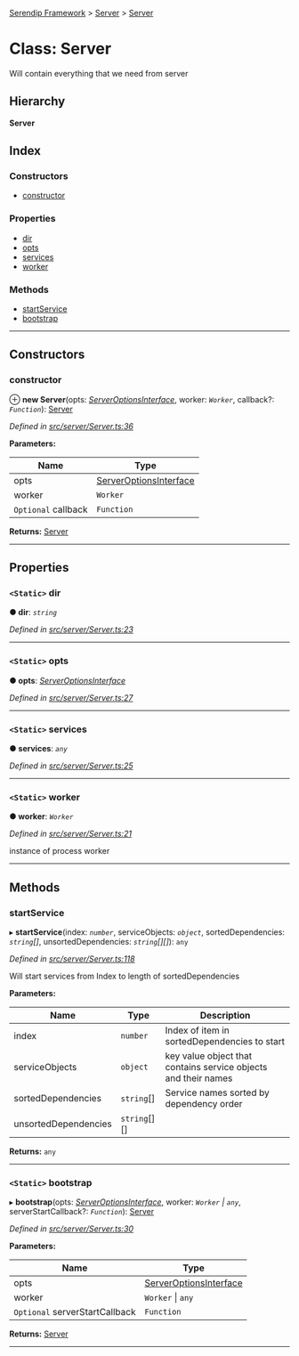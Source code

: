 [Serendip Framework](../README.md) > [Server](../modules/server.md) > [Server](../classes/server.server-1.md)

# Class: Server

Will contain everything that we need from server

## Hierarchy

**Server**

## Index

### Constructors

* [constructor](server.server-1.md#constructor)

### Properties

* [dir](server.server-1.md#dir)
* [opts](server.server-1.md#opts)
* [services](server.server-1.md#services)
* [worker](server.server-1.md#worker)

### Methods

* [startService](server.server-1.md#startservice)
* [bootstrap](server.server-1.md#bootstrap)

---

## Constructors

<a id="constructor"></a>

###  constructor

⊕ **new Server**(opts: *[ServerOptionsInterface](../interfaces/server.serveroptionsinterface-1.md)*, worker: *`Worker`*, callback?: *`Function`*): [Server](server.server-1.md)

*Defined in [src/server/Server.ts:36](https://github.com/m-esm/serendip/blob/17b0858/src/server/Server.ts#L36)*

**Parameters:**

| Name | Type |
| ------ | ------ |
| opts | [ServerOptionsInterface](../interfaces/server.serveroptionsinterface-1.md) |
| worker | `Worker` |
| `Optional` callback | `Function` |

**Returns:** [Server](server.server-1.md)

___

## Properties

<a id="dir"></a>

### `<Static>` dir

**● dir**: *`string`*

*Defined in [src/server/Server.ts:23](https://github.com/m-esm/serendip/blob/17b0858/src/server/Server.ts#L23)*

___
<a id="opts"></a>

### `<Static>` opts

**● opts**: *[ServerOptionsInterface](../interfaces/server.serveroptionsinterface-1.md)*

*Defined in [src/server/Server.ts:27](https://github.com/m-esm/serendip/blob/17b0858/src/server/Server.ts#L27)*

___
<a id="services"></a>

### `<Static>` services

**● services**: *`any`*

*Defined in [src/server/Server.ts:25](https://github.com/m-esm/serendip/blob/17b0858/src/server/Server.ts#L25)*

___
<a id="worker"></a>

### `<Static>` worker

**● worker**: *`Worker`*

*Defined in [src/server/Server.ts:21](https://github.com/m-esm/serendip/blob/17b0858/src/server/Server.ts#L21)*

instance of process worker

___

## Methods

<a id="startservice"></a>

###  startService

▸ **startService**(index: *`number`*, serviceObjects: *`object`*, sortedDependencies: *`string`[]*, unsortedDependencies: *`string`[][]*): `any`

*Defined in [src/server/Server.ts:118](https://github.com/m-esm/serendip/blob/17b0858/src/server/Server.ts#L118)*

Will start services from Index to length of sortedDependencies

**Parameters:**

| Name | Type | Description |
| ------ | ------ | ------ |
| index | `number` |  Index of item in sortedDependencies to start |
| serviceObjects | `object` |  key value object that contains service objects and their names |
| sortedDependencies | `string`[] |  Service names sorted by dependency order |
| unsortedDependencies | `string`[][] |

**Returns:** `any`

___
<a id="bootstrap"></a>

### `<Static>` bootstrap

▸ **bootstrap**(opts: *[ServerOptionsInterface](../interfaces/server.serveroptionsinterface-1.md)*, worker: *`Worker` \| `any`*, serverStartCallback?: *`Function`*): [Server](server.server-1.md)

*Defined in [src/server/Server.ts:30](https://github.com/m-esm/serendip/blob/17b0858/src/server/Server.ts#L30)*

**Parameters:**

| Name | Type |
| ------ | ------ |
| opts | [ServerOptionsInterface](../interfaces/server.serveroptionsinterface-1.md) |
| worker | `Worker` \| `any` |
| `Optional` serverStartCallback | `Function` |

**Returns:** [Server](server.server-1.md)

___

